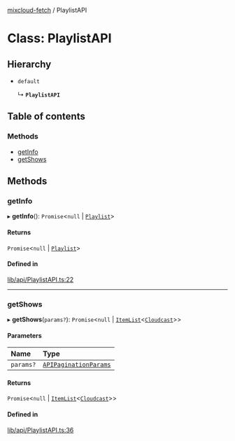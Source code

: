 [mixcloud-fetch](../README.md) / PlaylistAPI

# Class: PlaylistAPI

## Hierarchy

- `default`

  ↳ **`PlaylistAPI`**

## Table of contents

### Methods

- [getInfo](PlaylistAPI.md#getinfo)
- [getShows](PlaylistAPI.md#getshows)

## Methods

### getInfo

▸ **getInfo**(): `Promise`\<``null`` \| [`Playlist`](../interfaces/Playlist.md)\>

#### Returns

`Promise`\<``null`` \| [`Playlist`](../interfaces/Playlist.md)\>

#### Defined in

[lib/api/PlaylistAPI.ts:22](https://github.com/patrickkfkan/mixcloud-fetch/blob/e4ecdc8/src/lib/api/PlaylistAPI.ts#L22)

___

### getShows

▸ **getShows**(`params?`): `Promise`\<``null`` \| [`ItemList`](../interfaces/ItemList.md)\<[`Cloudcast`](../interfaces/Cloudcast.md)\>\>

#### Parameters

| Name | Type |
| :------ | :------ |
| `params?` | [`APIPaginationParams`](../interfaces/APIPaginationParams.md) |

#### Returns

`Promise`\<``null`` \| [`ItemList`](../interfaces/ItemList.md)\<[`Cloudcast`](../interfaces/Cloudcast.md)\>\>

#### Defined in

[lib/api/PlaylistAPI.ts:36](https://github.com/patrickkfkan/mixcloud-fetch/blob/e4ecdc8/src/lib/api/PlaylistAPI.ts#L36)
